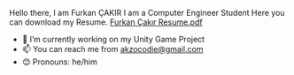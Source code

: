   Hello there, I am Furkan ÇAKIR
  I am a Computer Engineer Student 
  Here you can download my Resume.
  [Furkan Çakır Resume.pdf](https://github.com/AkzoCodie/AkzoCodie/files/13709521/Furkan.Cakir.Resume.pdf)


- 🌱 I’m currently working on my Unity Game Project
- 📫 You can reach me from akzocodie@gmail.com
- 😊 Pronouns: he/him
